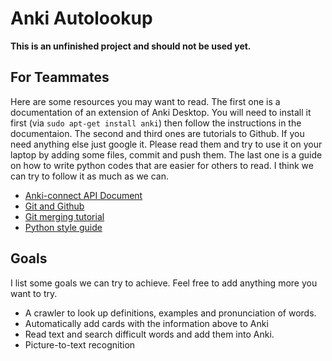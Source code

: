 # Anki Autolookup

**This is an unfinished project and should not be used yet.**

## For Teammates
Here are some resources you may want to read. The first one is a documentation
of an extension of Anki Desktop. You will need to install it first (via `sudo
apt-get install anki`) then follow the instructions in the documentaion. The
second and third ones are tutorials to Github. If you need anything else just
google it. Please read them and try to use it on your laptop by adding some 
files, commit and push them. The last one is a guide on how to write python
codes that are easier for others to read. I think we can try to follow it as
much as we can. 

- [Anki-connect API Document](https://foosoft.net/projects/anki-connect/)
- [Git and Github](https://blog.techbridge.cc/2018/01/17/learning-programming-and-coding-with-python-git-and-github-tutorial/)
- [Git merging tutorial](https://git-scm.com/book/zh-tw/v2/%E4%BD%BF%E7%94%A8-Git-%E5%88%86%E6%94%AF-%E5%88%86%E6%94%AF%E5%92%8C%E5%90%88%E4%BD%B5%E7%9A%84%E5%9F%BA%E6%9C%AC%E7%94%A8%E6%B3%95) 
- [Python style guide](https://tw-google-styleguide.readthedocs.io/en/latest/google-python-styleguide/python_style_rules.html)

## Goals
I list some goals we can try to achieve. Feel free to add anything more you want 
to try.

- A crawler to look up definitions, examples and pronunciation of words.
- Automatically add cards with the information above to Anki
- Read text and search difficult words and add them into Anki.
- Picture-to-text recognition
